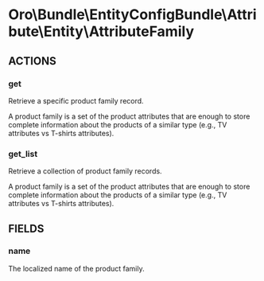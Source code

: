 # Oro\Bundle\EntityConfigBundle\Attribute\Entity\AttributeFamily

## ACTIONS

### get

Retrieve a specific product family record.

A product family is a set of the product attributes that are enough to store complete information
about the products of a similar type (e.g., TV attributes vs T-shirts attributes).

### get_list

Retrieve a collection of product family records.

A product family is a set of the product attributes that are enough to store complete information
about the products of a similar type (e.g., TV attributes vs T-shirts attributes).

## FIELDS

### name

The localized name of the product family.
